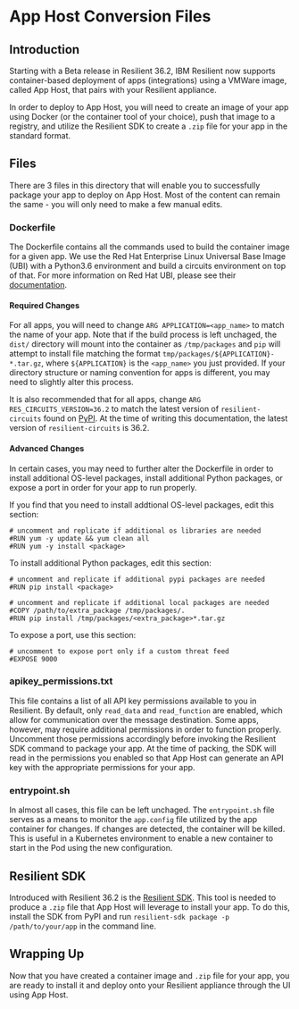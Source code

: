 # App Host Conversion Files

## Introduction

Starting with a Beta release in Resilient 36.2, IBM Resilient now supports container-based
deployment of apps (integrations) using a VMWare image, called App Host, that pairs with your
Resilient appliance.

In order to deploy to App Host, you will need to create an image of your app using Docker
(or the container tool of your choice), push that image to a registry, and utilize the
Resilient SDK to create a `.zip` file for your app in the standard format.


## Files

There are 3 files in this directory that will enable you to successfully package your app to deploy on App Host.
Most of the content can remain the same - you will only need to make a few manual edits.

### Dockerfile

The Dockerfile contains all the commands used to build the container image for a given app.
We use the Red Hat Enterprise Linux Universal Base Image (UBI) with a Python3.6 environment and build a circuits
environment on top of that. For more information on Red Hat UBI, please see their [documentation](https://developers.redhat.com/products/rhel/ubi/).

#### Required Changes

For all apps, you will need to change `ARG APPLICATION=<app_name>` to match the name of your
app. Note that if the build process is left unchaged, the `dist/` directory will mount into the container as `/tmp/packages`
and `pip` will attempt to install file matching the format `tmp/packages/${APPLICATION}-*.tar.gz`, where
`${APPLICATION}` is the `<app_name>` you just provided. If your directory structure or naming
convention for apps is different, you may need to slightly alter this process.

It is also recommended that for all apps, change `ARG RES_CIRCUITS_VERSION=36.2` to match
the latest version of `resilient-circuits` found on [PyPI](https://pypi.org/project/resilient-circuits/).
At the time of writing this documentation, the latest version of `resilient-circuits` is 36.2.

#### Advanced Changes

In certain cases, you may need to further alter the Dockerfile in order to install additional OS-level
packages, install additional Python packages, or expose a port in order for your app to run properly.

If you find that you need to install addtional OS-level packages, edit this section:
```
# uncomment and replicate if additional os libraries are needed
#RUN yum -y update && yum clean all
#RUN yum -y install <package>
```

To install additional Python packages, edit this section:
```
# uncomment and replicate if additional pypi packages are needed
#RUN pip install <package>

# uncomment and replicate if additional local packages are needed
#COPY /path/to/extra_package /tmp/packages/.
#RUN pip install /tmp/packages/<extra_package>*.tar.gz
```

To expose a port, use this section:
```
# uncomment to expose port only if a custom threat feed
#EXPOSE 9000
```

### apikey_permissions.txt

This file contains a list of all API key permissions available to you in Resilient. By default, only
`read_data` and `read_function` are enabled, which allow for communication over the message destination.
Some apps, however, may require additional permissions in order to function properly. Uncomment those
permissions accordingly before invoking the Resilient SDK command to package your app. At the time of
packing, the SDK will read in the permissions you enabled so that App Host can generate an API key with
the appropriate permissions for your app.

### entrypoint.sh

In almost all cases, this file can be left unchaged. The `entrypoint.sh` file serves as a means to monitor
the `app.config` file utilized by the app container for changes. If changes are detected, the container will be killed.
This is useful in a Kubernetes environment to enable a new container to start in the Pod using the new configuration.

## Resilient SDK

Introduced with Resilient 36.2 is the [Resilient SDK](https://pypi.org/project/resilient-sdk/). This
tool is needed to produce a `.zip` file that App Host will leverage to install your app. To do this,
install the SDK from PyPI and run `resilient-sdk package -p /path/to/your/app` in the command line.

## Wrapping Up

Now that you have created a container image and `.zip` file for your app, you are ready
to install it and deploy onto your Resilient appliance through the UI using App Host.
